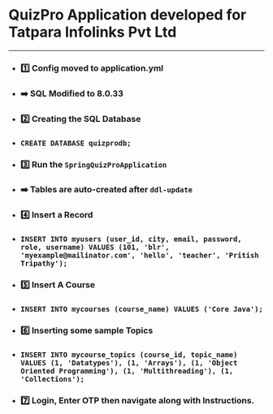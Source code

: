 # QuizPro Application developed for Tatpara Infolinks Pvt Ltd
---
- ### 1️⃣ Config moved to application.yml
- ### ➡️ SQL Modified to 8.0.33
- ### 2️⃣ Creating the SQL Database
- ### ```CREATE DATABASE quizprodb;```
- ### 3️⃣ Run the `SpringQuizProApplication`
- ### ➡️ Tables are auto-created after `ddl-update`
- ### 4️⃣ Insert a Record
- ### ```INSERT INTO myusers (user_id, city, email, password, role, username) VALUES (101, 'blr', 'myexample@mailinator.com', 'hello', 'teacher', 'Pritish Tripathy');```
- ### 5️⃣ Insert A Course
- ### ```INSERT INTO mycourses (course_name) VALUES ('Core Java');```
- ### 6️⃣ Inserting some sample Topics
- ### ```INSERT INTO mycourse_topics (course_id, topic_name) VALUES (1, 'Datatypes'), (1, 'Arrays'), (1, 'Object Oriented Programming'), (1, 'Multithreading'), (1, 'Collections');```
- ### 7️⃣ Login, Enter OTP then navigate along with Instructions.
